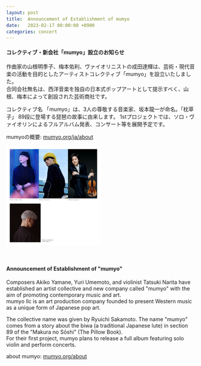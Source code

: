 ```yaml
---
layout: post
title:  Announcement of Establishment of mumyo
date:   2023-02-17 00:00:00 +0900
categories: concert
---
```


#### **コレクティブ・新会社「mumyo」設立のお知らせ**

作曲家の山根明季子、梅本佑利、ヴァイオリニストの成田達輝は、芸術・現代音楽の活動を目的としたアーティストコレクティブ「mumyo」を設立いたしました。  
合同会社無名は、⻄洋音楽を独自の日本式ポップアートとして提示すべく、山根、梅本によって創設された芸術商社です。

コレクティブ名 「mumyo」は、3人の尊敬する音楽家、坂本龍一が命名。「枕草子」 89段に登場する琵琶の故事に由来します。
1stプロジェクトでは、ソロ・ヴァイオリンによるフルアルバム発表、コンサート等を展開予定です。

mumyoの概要: [mumyo.org/ja/about](https://mumyo.org/ja/about/)

<img src="/mumyoandskmt.PNG" width="50%">

&nbsp;

#### **Announcement of Establishment of "mumyo"**

Composers Akiko Yamane, Yuri Umemoto, and violinist Tatsuki Narita have established an artist collective and new company called "mumyo" with the aim of promoting contemporary music and art.  
mumyo llc is an art production company founded to present Western music as a unique form of Japanese pop art. 

The collective name was given by Ryuichi Sakamoto. The name "mumyo" comes from a story about the biwa (a traditional Japanese lute) in section 89 of the "Makura no Sōshi" (The Pillow Book).   
For their first project, mumyo plans to release a full album featuring solo violin and perform concerts. 

about mumyo: [mumyo.org/about](https://mumyo.org/about/)
